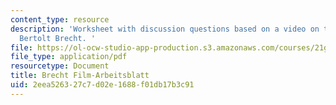 ```yaml
---
content_type: resource
description: 'Worksheet with discussion questions based on a video on the life of
  Bertolt Brecht. '
file: https://ol-ocw-studio-app-production.s3.amazonaws.com/courses/21g-404-german-iv-spring-2005/2eea526327c7d02e1688f01db17b3c91_MIT21G_404S05_videobrecht.pdf
file_type: application/pdf
resourcetype: Document
title: Brecht Film-Arbeitsblatt
uid: 2eea5263-27c7-d02e-1688-f01db17b3c91
---
```


